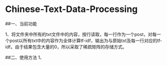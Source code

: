 Chinese-Text-Data-Processing
=======

##一、当前功能

1、将文件夹中所有的txt文件中的内容，按行读取，每一行作为一个post，对每一个post以所有txt中的内容作为全体计算tf-idf，输出为与原始txt及每一行对应的tf-idf。由于结果包含大量的0，所以采取了稀疏矩阵的存储方式。

##二、使用方法
1、

